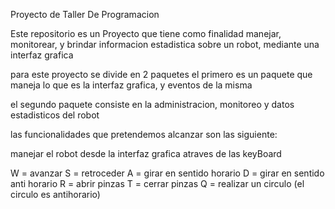 Proyecto de Taller De Programacion

Este repositorio es un Proyecto que tiene como finalidad manejar, monitorear, y brindar informacion estadistica sobre
un robot, mediante una interfaz grafica

para este proyecto se divide en 2 paquetes
el primero es un paquete que maneja  lo que es la interfaz grafica, y eventos de la misma

el segundo paquete consiste en la administracion, monitoreo y datos estadisticos del robot

las funcionalidades que pretendemos alcanzar son las siguiente:

manejar el robot desde la interfaz grafica atraves de las keyBoard

W = avanzar
S = retroceder
A = girar en sentido horario
D = girar en sentido anti horario
R = abrir pinzas
T = cerrar pinzas
Q = realizar un circulo (el circulo es antihorario)
